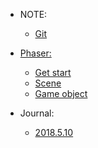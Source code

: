 - NOTE:

  - [Git](/note/git.md)

- [Phaser:](/phaser/index.md)

  - [Get start](/phaser/get-start.md)
  - [Scene](/phaser/scene.md)
  - [Game object](/phaser/game-object.md)

- Journal:

  - [2018.5.10](/journal/2018.5.10.md)
